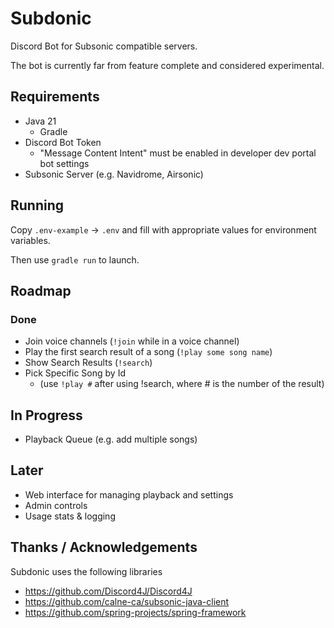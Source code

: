 # Subdonic

Discord Bot for Subsonic compatible servers.

The bot is currently far from feature complete and considered experimental.

## Requirements

- Java 21
    - Gradle
- Discord Bot Token
  - "Message Content Intent" must be enabled in developer dev portal bot settings
- Subsonic Server (e.g. Navidrome, Airsonic)

## Running

Copy `.env-example` -> `.env` and fill with appropriate values for environment variables.

Then use `gradle run` to launch.

## Roadmap

### Done
- Join voice channels (`!join` while in a voice channel)
- Play the first search result of a song (`!play some song name`)
- Show Search Results (`!search`)
- Pick Specific Song by Id 
  - (use `!play #` after using !search, where # is the number of the result)

## In Progress
- Playback Queue (e.g. add multiple songs)

## Later
- Web interface for managing playback and settings
- Admin controls
- Usage stats & logging

## Thanks / Acknowledgements

Subdonic uses the following libraries

- https://github.com/Discord4J/Discord4J
- https://github.com/calne-ca/subsonic-java-client
- https://github.com/spring-projects/spring-framework